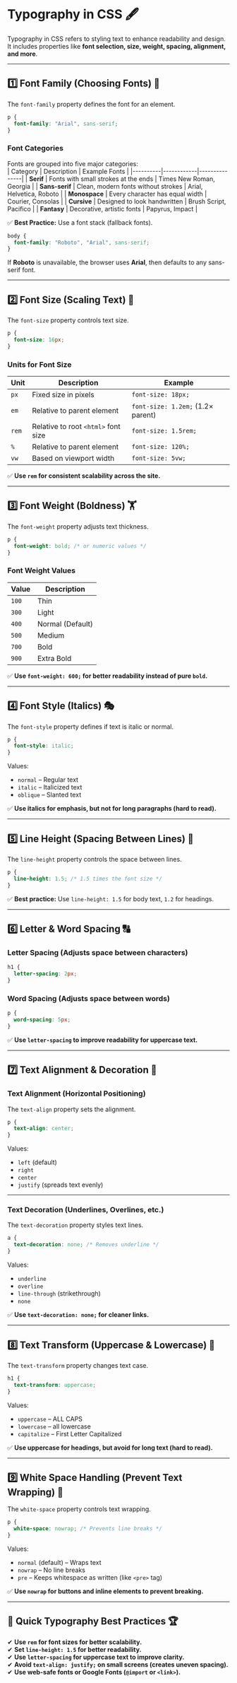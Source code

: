 # **Typography in CSS** 🖋️

Typography in CSS refers to styling text to enhance readability and design. It includes properties like **font selection, size, weight, spacing, alignment, and more**.

---

## **1️⃣ Font Family (Choosing Fonts) 🎨**

The `font-family` property defines the font for an element.

```css
p {
  font-family: "Arial", sans-serif;
}
```

### **Font Categories**

Fonts are grouped into five major categories:  
| Category | Description | Example Fonts |
|----------|------------|---------------|
| **Serif** | Fonts with small strokes at the ends | Times New Roman, Georgia |
| **Sans-serif** | Clean, modern fonts without strokes | Arial, Helvetica, Roboto |
| **Monospace** | Every character has equal width | Courier, Consolas |
| **Cursive** | Designed to look handwritten | Brush Script, Pacifico |
| **Fantasy** | Decorative, artistic fonts | Papyrus, Impact |

✅ **Best Practice:** Use a font stack (fallback fonts).

```css
body {
  font-family: "Roboto", "Arial", sans-serif;
}
```

If **Roboto** is unavailable, the browser uses **Arial**, then defaults to any sans-serif font.

---

## **2️⃣ Font Size (Scaling Text) 🔡**

The `font-size` property controls text size.

```css
p {
  font-size: 16px;
}
```

### **Units for Font Size**

| Unit  | Description                         | Example                           |
| ----- | ----------------------------------- | --------------------------------- |
| `px`  | Fixed size in pixels                | `font-size: 18px;`                |
| `em`  | Relative to parent element          | `font-size: 1.2em;` (1.2× parent) |
| `rem` | Relative to root `<html>` font size | `font-size: 1.5rem;`              |
| `%`   | Relative to parent element          | `font-size: 120%;`                |
| `vw`  | Based on viewport width             | `font-size: 5vw;`                 |

✅ **Use `rem` for consistent scalability across the site.**

---

## **3️⃣ Font Weight (Boldness) 🏋️**

The `font-weight` property adjusts text thickness.

```css
p {
  font-weight: bold; /* or numeric values */
}
```

### **Font Weight Values**

| Value | Description      |
| ----- | ---------------- |
| `100` | Thin             |
| `300` | Light            |
| `400` | Normal (Default) |
| `500` | Medium           |
| `700` | Bold             |
| `900` | Extra Bold       |

✅ **Use `font-weight: 600;` for better readability instead of pure `bold`.**

---

## **4️⃣ Font Style (Italics) 🎭**

The `font-style` property defines if text is italic or normal.

```css
p {
  font-style: italic;
}
```

Values:

- `normal` – Regular text
- `italic` – Italicized text
- `oblique` – Slanted text

✅ **Use italics for emphasis, but not for long paragraphs (hard to read).**

---

## **5️⃣ Line Height (Spacing Between Lines) 📏**

The `line-height` property controls the space between lines.

```css
p {
  line-height: 1.5; /* 1.5 times the font size */
}
```

✅ **Best practice:** Use `line-height: 1.5` for body text, `1.2` for headings.

---

## **6️⃣ Letter & Word Spacing 🔠**

### **Letter Spacing (Adjusts space between characters)**

```css
h1 {
  letter-spacing: 2px;
}
```

### **Word Spacing (Adjusts space between words)**

```css
p {
  word-spacing: 5px;
}
```

✅ **Use `letter-spacing` to improve readability for uppercase text.**

---

## **7️⃣ Text Alignment & Decoration 🎯**

### **Text Alignment (Horizontal Positioning)**

The `text-align` property sets the alignment.

```css
p {
  text-align: center;
}
```

Values:

- `left` (default)
- `right`
- `center`
- `justify` (spreads text evenly)

---

### **Text Decoration (Underlines, Overlines, etc.)**

The `text-decoration` property styles text lines.

```css
a {
  text-decoration: none; /* Removes underline */
}
```

Values:

- `underline`
- `overline`
- `line-through` (strikethrough)
- `none`

✅ **Use `text-decoration: none;` for cleaner links.**

---

## **8️⃣ Text Transform (Uppercase & Lowercase) 🔡**

The `text-transform` property changes text case.

```css
h1 {
  text-transform: uppercase;
}
```

Values:

- `uppercase` – ALL CAPS
- `lowercase` – all lowercase
- `capitalize` – First Letter Capitalized

✅ **Use uppercase for headings, but avoid for long text (hard to read).**

---

## **9️⃣ White Space Handling (Prevent Text Wrapping) 🚫**

The `white-space` property controls text wrapping.

```css
p {
  white-space: nowrap; /* Prevents line breaks */
}
```

Values:

- `normal` (default) – Wraps text
- `nowrap` – No line breaks
- `pre` – Keeps whitespace as written (like `<pre>` tag)

✅ **Use `nowrap` for buttons and inline elements to prevent breaking.**

---

## **🔹 Quick Typography Best Practices 🏆**

✔ **Use `rem` for font sizes for better scalability.**  
✔ **Set `line-height: 1.5` for better readability.**  
✔ **Use `letter-spacing` for uppercase text to improve clarity.**  
✔ **Avoid `text-align: justify;` on small screens (creates uneven spacing).**  
✔ **Use web-safe fonts or Google Fonts (`@import` or `<link>`).**
